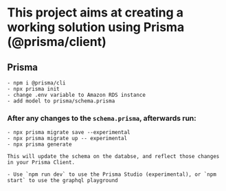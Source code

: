 # This project aims at creating a working solution using Prisma (@prisma/client)

## Prisma

    - npm i @prisma/cli
    - npx prisma init
    - change .env variable to Amazon RDS instance
    - add model to prisma/schema.prisma

### After any changes to the `schema.prisma`, afterwards run:

    - npx prisma migrate save --experimental
    - npx prisma migrate up -- experimental
    - npx prisma generate

    This will update the schema on the databse, and reflect those changes in your Prisma Client.

    - Use `npm run dev` to use the Prisma Studio (experimental), or `npm start` to use the graphql playground
